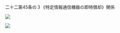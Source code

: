 二十二第45条の３《特定情報通信機器の即時償却》関係

![](https://www.nta.go.jp/tmp/a3e44170-577c-4b43-b124-935e5ccb6622/images/532bcce7642efd045079f8ef7855c34995f8b0f21d6659b2aa65ad6eac120ebf.jpg)

![](https://www.nta.go.jp/tmp/a3e44170-577c-4b43-b124-935e5ccb6622/images/cb9968bd2ab6fabae3dbb2853665fc9dc2c81125a1240176bc9375776cbed56f.jpg)